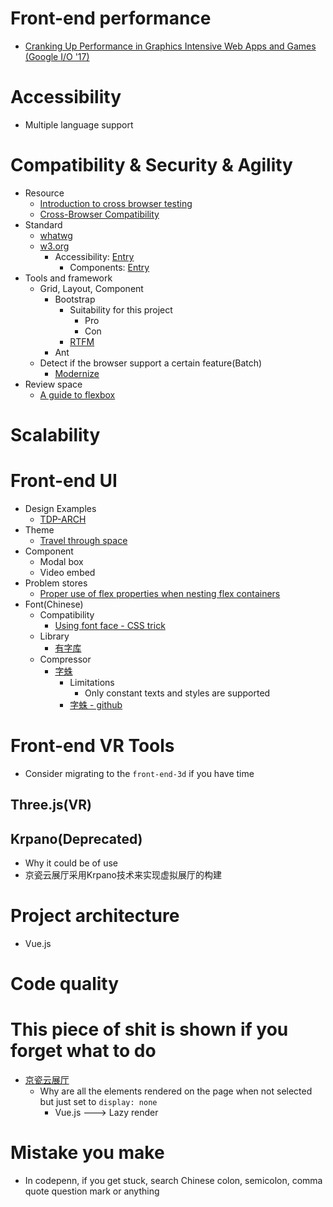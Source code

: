# Front-end performance
- [Cranking Up Performance in Graphics Intensive Web Apps and Games (Google I/O '17)](https://www.youtube.com/watch?v=wkDd-x0EkFU)

# Accessibility
- Multiple language support

# Compatibility & Security & Agility
- Resource
  - [Introduction to cross browser testing](https://developer.mozilla.org/en-US/docs/Learn/Tools_and_testing/Cross_browser_testing/Introduction)
  - [Cross-Browser Compatibility](https://frontend.turing.io/lessons/module-2/cross-browser-compat.html)
- Standard
  - [whatwg](https://whatwg.org/)
  - [w3.org](https://www.w3.org/)
    - Accessibility: [Entry](https://www.w3.org/WAI/fundamentals/accessibility-intro/)
      - Components: [Entry](https://www.w3.org/WAI/fundamentals/components/)
- Tools and framework
  - Grid, Layout, Component
    - Bootstrap
      - Suitability for this project
        - Pro
        - Con
      - [RTFM](https://getbootstrap.com/docs/4.0/)
    - Ant
  - Detect if the browser support a certain feature(Batch)
    - [Modernize](https://modernizr.com/download?adownload-setclasses)
- Review space
  - [A guide to flexbox](https://css-tricks.com/snippets/css/a-guide-to-flexbox/)
# Scalability

# Front-end UI
- Design Examples
  - [TDP-ARCH](https://www.tdp-arch.com/)
- Theme
  - [Travel through space](https://codepen.io/chrisyboy53/full/oXZzQb)
- Component
  - Modal box
  - Video embed
- Problem stores
  - [Proper use of flex properties when nesting flex containers](https://stackoverflow.com/questions/37840646/proper-use-of-flex-properties-when-nesting-flex-containers)
- Font(Chinese)
  - Compatibility
    - [Using font face - CSS trick](https://css-tricks.com/snippets/css/using-font-face/)
  - Library
    - [有字库](https://www.webfont.com/)
  - Compressor
    - [字蛛](https://www.font-spider.org/)
      - Limitations
        - Only constant texts and styles are supported
      - [字蛛 - github](https://github.com/aui/font-spider)

# Front-end VR Tools
- Consider migrating to the `front-end-3d` if you have time
## Three.js(VR)

## Krpano(Deprecated)
- Why it could be of use
- 京瓷云展厅采用Krpano技术来实现虚拟展厅的构建

# Project architecture
- Vue.js
# Code quality

# This piece of shit is shown if you forget what to do
- [京瓷云展厅](https://kyocera.xsy.red//)
  - Why are all the elements rendered on the page when not selected but just set to `display: none`
    - Vue.js ---> Lazy render


# Mistake you make
- In codepenn, if you get stuck, search Chinese colon, semicolon, comma quote  question mark or anything